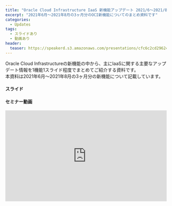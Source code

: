 ```yaml
---
title: "Oracle Cloud Infrastructure IaaS 新機能アップデート 2021/6～2021/8"
excerpt: "2021年6月～2021年8月の3ヶ月分のOCI新機能についてのまとめ資料です"
categories:
  - Updates
tags:
  - スライドあり
  - 動画あり
header:
  teaser: https://speakerd.s3.amazonaws.com/presentations/cfc6c2cd296248a68f4878db4c82df3c/slide_0.jpg
---
```


Oracle Cloud Infrastructureの新機能の中から、主にIaaSに関する主要なアップデート情報を1機能1スライド程度でまとめてご紹介する資料です。  
本資料は2021年6月～2021年8月の3ヶ月分の新機能について記載しています。

#### スライド

<div style="max-width:768px">
<!-- Speakerdeckから Embeded リンクを取得して貼り付け (ここから) -->

<script async class="speakerdeck-embed" data-id="183707b4c03a4cfea79678334853301a" data-ratio="1.77777777777778" src="//speakerdeck.com/assets/embed.js"></script>

</div>

#### セミナー動画

<!-- Oracle Vide Hub から Embed リンクを取得して貼り付け (ここから) リンク取得時には Player Size を 768x432 に、Responsive Sizing を有効にして取得してください -->

<div style="max-width:768px"><div style="position:relative;padding-bottom:56.25%"><iframe id="kaltura_player" src="https://cdnapisec.kaltura.com/p/2171811/sp/217181100/embedIframeJs/uiconf_id/35965902/partner_id/2171811?iframeembed=true&playerId=kaltura_player&entry_id=1_0p8mifak&flashvars[streamerType]=auto&amp;flashvars[localizationCode]=en&amp;flashvars[leadWithHTML5]=true&amp;flashvars[sideBarContainer.plugin]=true&amp;flashvars[sideBarContainer.position]=left&amp;flashvars[sideBarContainer.clickToClose]=true&amp;flashvars[chapters.plugin]=true&amp;flashvars[chapters.layout]=vertical&amp;flashvars[chapters.thumbnailRotator]=false&amp;flashvars[streamSelector.plugin]=true&amp;flashvars[EmbedPlayer.SpinnerTarget]=videoHolder&amp;flashvars[dualScreen.plugin]=true&amp;flashvars[hotspots.plugin]=1&amp;flashvars[Kaltura.addCrossoriginToIframe]=true&amp;&wid=1_lbayuiej" width="768" height="432" allowfullscreen webkitallowfullscreen mozAllowFullScreen allow="autoplay *; fullscreen *; encrypted-media *" sandbox="allow-forms allow-same-origin allow-scripts allow-top-navigation allow-pointer-lock allow-popups allow-modals allow-orientation-lock allow-popups-to-escape-sandbox allow-presentation allow-top-navigation-by-user-activation" frameborder="0" title="Kaltura Player" style="position:absolute;top:0;left:0;width:100%;height:100%"></iframe></div></div>


<!-- Oracle Vide Hub から Embed リンクを取得して貼り付け (ここまで) -->
